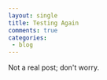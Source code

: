 ```yaml
---
layout: single
title: Testing Again
comments: true
categories:
 - blog
---
```

Not a real post; don't worry.
